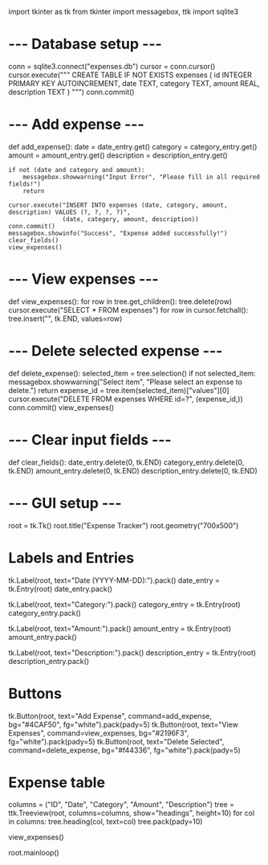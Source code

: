 import tkinter as tk
from tkinter import messagebox, ttk
import sqlite3

# --- Database setup ---
conn = sqlite3.connect("expenses.db")
cursor = conn.cursor()
cursor.execute("""
    CREATE TABLE IF NOT EXISTS expenses (
        id INTEGER PRIMARY KEY AUTOINCREMENT,
        date TEXT,
        category TEXT,
        amount REAL,
        description TEXT
    )
""")
conn.commit()

# --- Add expense ---
def add_expense():
    date = date_entry.get()
    category = category_entry.get()
    amount = amount_entry.get()
    description = description_entry.get()
    
    if not (date and category and amount):
        messagebox.showwarning("Input Error", "Please fill in all required fields!")
        return
    
    cursor.execute("INSERT INTO expenses (date, category, amount, description) VALUES (?, ?, ?, ?)",
                   (date, category, amount, description))
    conn.commit()
    messagebox.showinfo("Success", "Expense added successfully!")
    clear_fields()
    view_expenses()

# --- View expenses ---
def view_expenses():
    for row in tree.get_children():
        tree.delete(row)
    cursor.execute("SELECT * FROM expenses")
    for row in cursor.fetchall():
        tree.insert("", tk.END, values=row)

# --- Delete selected expense ---
def delete_expense():
    selected_item = tree.selection()
    if not selected_item:
        messagebox.showwarning("Select item", "Please select an expense to delete.")
        return
    expense_id = tree.item(selected_item)["values"][0]
    cursor.execute("DELETE FROM expenses WHERE id=?", (expense_id,))
    conn.commit()
    view_expenses()

# --- Clear input fields ---
def clear_fields():
    date_entry.delete(0, tk.END)
    category_entry.delete(0, tk.END)
    amount_entry.delete(0, tk.END)
    description_entry.delete(0, tk.END)

# --- GUI setup ---
root = tk.Tk()
root.title("Expense Tracker")
root.geometry("700x500")

# Labels and Entries
tk.Label(root, text="Date (YYYY-MM-DD):").pack()
date_entry = tk.Entry(root)
date_entry.pack()

tk.Label(root, text="Category:").pack()
category_entry = tk.Entry(root)
category_entry.pack()

tk.Label(root, text="Amount:").pack()
amount_entry = tk.Entry(root)
amount_entry.pack()

tk.Label(root, text="Description:").pack()
description_entry = tk.Entry(root)
description_entry.pack()

# Buttons
tk.Button(root, text="Add Expense", command=add_expense, bg="#4CAF50", fg="white").pack(pady=5)
tk.Button(root, text="View Expenses", command=view_expenses, bg="#2196F3", fg="white").pack(pady=5)
tk.Button(root, text="Delete Selected", command=delete_expense, bg="#f44336", fg="white").pack(pady=5)

# Expense table
columns = ("ID", "Date", "Category", "Amount", "Description")
tree = ttk.Treeview(root, columns=columns, show="headings", height=10)
for col in columns:
    tree.heading(col, text=col)
tree.pack(pady=10)

view_expenses()

root.mainloop()
